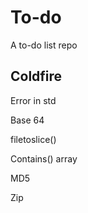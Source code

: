 # To-do
A to-do list repo

## Coldfire

Error in std

Base 64 


filetoslice()

Contains() array

MD5

Zip
